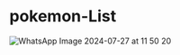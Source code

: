 # pokemon-List
![WhatsApp Image 2024-07-27 at 11 50 20](https://github.com/user-attachments/assets/b3de6308-e662-4d87-b315-8cf44a883865)
